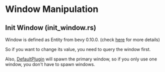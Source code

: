 # Window Manipulation

## Init Window (init_window.rs)

Window is defined as Entity from bevy 0.10.0. (check [here](https://bevyengine.org/learn/book/migration-guides/0.9-0.10/#windows-as-entities) for more details)

So if you want to change its value, you need to query the window first.

Also, [DefaultPlugin](https://docs.rs/bevy/latest/bevy/prelude/struct.DefaultPlugins.html) will spawn the primary window, so if you only use one window, you don't have to spawn windows.
